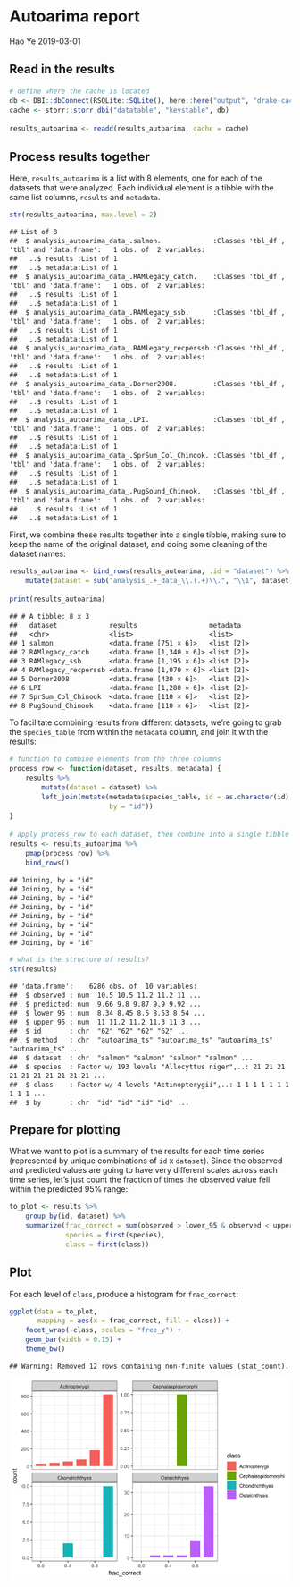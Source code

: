 Autoarima report
================
Hao Ye
2019-03-01

## Read in the results

``` r
# define where the cache is located
db <- DBI::dbConnect(RSQLite::SQLite(), here::here("output", "drake-cache.sqlite"))
cache <- storr::storr_dbi("datatable", "keystable", db)

results_autoarima <- readd(results_autoarima, cache = cache)
```

## Process results together

Here, `results_autoarima` is a list with 8 elements, one for each of the
datasets that were analyzed. Each individual element is a tibble with
the same list columns, `results` and `metadata`.

``` r
str(results_autoarima, max.level = 2)
```

    ## List of 8
    ##  $ analysis_autoarima_data_.salmon.             :Classes 'tbl_df', 'tbl' and 'data.frame':   1 obs. of  2 variables:
    ##   ..$ results :List of 1
    ##   ..$ metadata:List of 1
    ##  $ analysis_autoarima_data_.RAMlegacy_catch.    :Classes 'tbl_df', 'tbl' and 'data.frame':   1 obs. of  2 variables:
    ##   ..$ results :List of 1
    ##   ..$ metadata:List of 1
    ##  $ analysis_autoarima_data_.RAMlegacy_ssb.      :Classes 'tbl_df', 'tbl' and 'data.frame':   1 obs. of  2 variables:
    ##   ..$ results :List of 1
    ##   ..$ metadata:List of 1
    ##  $ analysis_autoarima_data_.RAMlegacy_recperssb.:Classes 'tbl_df', 'tbl' and 'data.frame':   1 obs. of  2 variables:
    ##   ..$ results :List of 1
    ##   ..$ metadata:List of 1
    ##  $ analysis_autoarima_data_.Dorner2008.         :Classes 'tbl_df', 'tbl' and 'data.frame':   1 obs. of  2 variables:
    ##   ..$ results :List of 1
    ##   ..$ metadata:List of 1
    ##  $ analysis_autoarima_data_.LPI.                :Classes 'tbl_df', 'tbl' and 'data.frame':   1 obs. of  2 variables:
    ##   ..$ results :List of 1
    ##   ..$ metadata:List of 1
    ##  $ analysis_autoarima_data_.SprSum_Col_Chinook. :Classes 'tbl_df', 'tbl' and 'data.frame':   1 obs. of  2 variables:
    ##   ..$ results :List of 1
    ##   ..$ metadata:List of 1
    ##  $ analysis_autoarima_data_.PugSound_Chinook.   :Classes 'tbl_df', 'tbl' and 'data.frame':   1 obs. of  2 variables:
    ##   ..$ results :List of 1
    ##   ..$ metadata:List of 1

First, we combine these results together into a single tibble, making
sure to keep the name of the original dataset, and doing some cleaning
of the dataset names:

``` r
results_autoarima <- bind_rows(results_autoarima, .id = "dataset") %>%
    mutate(dataset = sub("analysis_.+_data_\\.(.+)\\.", "\\1", dataset))

print(results_autoarima)
```

    ## # A tibble: 8 x 3
    ##   dataset             results                  metadata  
    ##   <chr>               <list>                   <list>    
    ## 1 salmon              <data.frame [751 × 6]>   <list [2]>
    ## 2 RAMlegacy_catch     <data.frame [1,340 × 6]> <list [2]>
    ## 3 RAMlegacy_ssb       <data.frame [1,195 × 6]> <list [2]>
    ## 4 RAMlegacy_recperssb <data.frame [1,070 × 6]> <list [2]>
    ## 5 Dorner2008          <data.frame [430 × 6]>   <list [2]>
    ## 6 LPI                 <data.frame [1,280 × 6]> <list [2]>
    ## 7 SprSum_Col_Chinook  <data.frame [110 × 6]>   <list [2]>
    ## 8 PugSound_Chinook    <data.frame [110 × 6]>   <list [2]>

To facilitate combining results from different datasets, we’re going to
grab the `species_table` from within the `metadata` column, and join it
with the results:

``` r
# function to combine elements from the three columns
process_row <- function(dataset, results, metadata) {
    results %>%
        mutate(dataset = dataset) %>%
        left_join(mutate(metadata$species_table, id = as.character(id), 
                         by = "id"))
}

# apply process_row to each dataset, then combine into a single tibble
results <- results_autoarima %>%
    pmap(process_row) %>%
    bind_rows()
```

    ## Joining, by = "id"
    ## Joining, by = "id"
    ## Joining, by = "id"
    ## Joining, by = "id"
    ## Joining, by = "id"
    ## Joining, by = "id"
    ## Joining, by = "id"
    ## Joining, by = "id"

``` r
# what is the structure of results?
str(results)
```

    ## 'data.frame':    6286 obs. of  10 variables:
    ##  $ observed : num  10.5 10.5 11.2 11.2 11 ...
    ##  $ predicted: num  9.66 9.8 9.87 9.9 9.92 ...
    ##  $ lower_95 : num  8.34 8.45 8.5 8.53 8.54 ...
    ##  $ upper_95 : num  11 11.2 11.2 11.3 11.3 ...
    ##  $ id       : chr  "62" "62" "62" "62" ...
    ##  $ method   : chr  "autoarima_ts" "autoarima_ts" "autoarima_ts" "autoarima_ts" ...
    ##  $ dataset  : chr  "salmon" "salmon" "salmon" "salmon" ...
    ##  $ species  : Factor w/ 193 levels "Allocyttus niger",..: 21 21 21 21 21 21 21 21 21 21 ...
    ##  $ class    : Factor w/ 4 levels "Actinopterygii",..: 1 1 1 1 1 1 1 1 1 1 ...
    ##  $ by       : chr  "id" "id" "id" "id" ...

## Prepare for plotting

What we want to plot is a summary of the results for each time series
(represented by unique combinations of `id` x `dataset`). Since the
observed and predicted values are going to have very different scales
across each time series, let’s just count the fraction of times the
observed value fell within the predicted 95% range:

``` r
to_plot <- results %>%
    group_by(id, dataset) %>%
    summarize(frac_correct = sum(observed > lower_95 & observed < upper_95) / n(), 
              species = first(species), 
              class = first(class))
```

## Plot

For each level of `class`, produce a histogram for `frac_correct`:

``` r
ggplot(data = to_plot, 
       mapping = aes(x = frac_correct, fill = class)) + 
    facet_wrap(~class, scales = "free_y") + 
    geom_bar(width = 0.15) + 
    theme_bw()
```

    ## Warning: Removed 12 rows containing non-finite values (stat_count).

![](autoarima_report_files/figure-gfm/unnamed-chunk-5-1.png)<!-- -->
